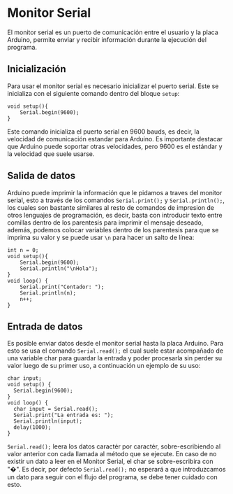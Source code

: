  # Monitor Serial
El monitor serial es un puerto de comunicación entre el usuario y la placa Arduino, permite enviar y recibir información durante la ejecución del programa.

## Inicialización
Para usar el monitor serial es necesario inicializar el puerto serial. Este se inicializa con el siguiente comando dentro del bloque `setup`:

```
void setup(){
    Serial.begin(9600);
}
```
Este comando inicializa el puerto serial en 9600 bauds, es decir, la velocidad de comunicación estandar para Arduino. Es importante destacar que Arduino puede soportar otras velocidades, pero 9600 es el estándar y la velocidad que suele usarse.
## Salida de datos
Arduino puede imprimir la información que le pidamos a traves del monitor serial, esto a través de los comandos `Serial.print();` y `Serial.println();`, los cuales son bastante similares al resto de comandos de impresion de otros lenguajes de programación, es decir, basta con introducir texto entre comillas dentro de los parentesis para imprimir el mensaje deseado, además, podemos colocar variables dentro de los parentesis para que se imprima su valor y se puede usar `\n` para hacer un salto de línea:
```
int n = 0;
void setup(){
    Serial.begin(9600);
    Serial.println("\nHola");
}
void loop() {
    Serial.print("Contador: ");
    Serial.println(n);
    n++;
}
```
## Entrada de datos
Es posible enviar datos desde el monitor serial hasta la placa Arduino. Para esto se usa el comando `Serial.read();` el cual suele estar acompañado de una variable char para guardar la entrada y poder procesarla sin perder su valor luego de su primer uso, a continuación un ejemplo de su uso:
```
char input;
void setup() {
  Serial.begin(9600);
}
void loop() {
  char input = Serial.read();
  Serial.print("La entrada es: ");
  Serial.println(input);
  delay(1000);
}
```
`Serial.read();` leera los datos caractér por caractér, sobre-escribiendo al valor anterior con cada llamada al método que se ejecute. En caso de no existir un dato a leer en el Monitor Serial, el char se sobre-escribira con "�". Es decir, por defecto `Serial.read();` no esperará a que introduzcamos un dato para seguir con el flujo del programa, se debe tener cuidado con esto.
